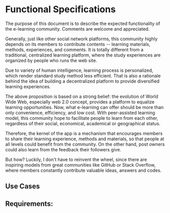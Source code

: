 Functional Specifications
==============

The purpose of this document is to describe the expected functionality of the e-learning community. Comments are welcome and appreciated.

Generally, just like other social network platforms, this community highly depends on its members to contribute contents -- learning materials, methods, experiences, and comments. It is totally different from a traditional, centralized learning platform, where the study experiences are organized by people who runs the web site.

Due to variety of human intelligence, learning process is personalized, which render standard study method less efficient. That is also a rationale behind the idea of building a decentralized platform to provide diversified learning experiences.

The above proposition is based on a strong belief: the evolution of World Wide Web, especially web 2.0 concept, provides a platform to equalize learning opportunities. Now, what e-learning can offer should be more than only convenience, efficiency, and low cost. With peer-assisted learning model, this community hope to facilitate people to learn from each other, regardless of their social, economical, academical or geographical status.

Therefore, the kernel of the app is a mechanism that encourages members to share their learning experience, methods and materials, so that people at all levels could benefit from the community. On the other hand, post owners could also learn from the feedback their followers give.

But how? Luckily, I don't have to reinvent the wheel, since there are inspiring models from great communities like GitHub or Stack Overflow, where members constantly contribute valuable ideas, answers and codes.



Use Cases
--------------
<TBD>

Requirements:
--------------
<TBD>

